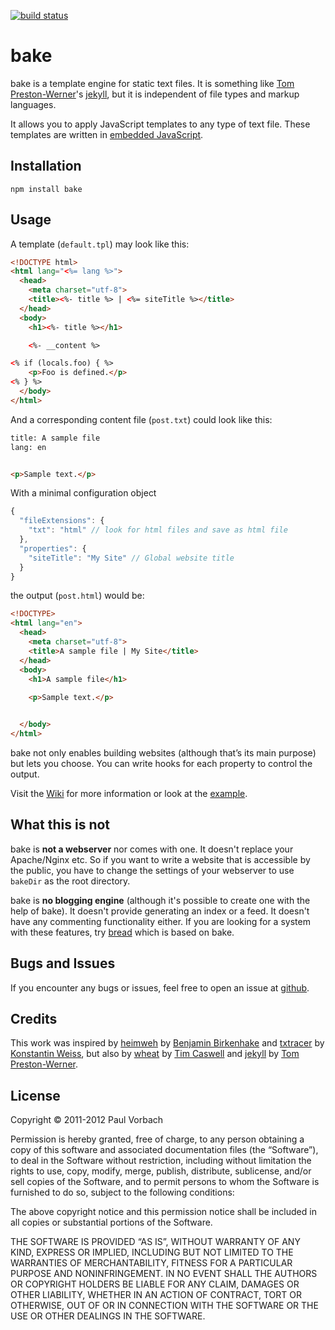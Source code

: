 [![build status](https://secure.travis-ci.org/pvorb/node-bake.png)](http://travis-ci.org/pvorb/node-bake)
# bake

bake is a template engine for static text files. It is something like
[Tom Preston-Werner][mojombo]'s [jekyll], but it is independent of file
types and markup languages.

It allows you to apply JavaScript templates to any type of text file. These
templates are written in [embedded JavaScript][ejs].

## Installation

```
npm install bake
```

## Usage

A template (`default.tpl`) may look like this:

```html
<!DOCTYPE html>
<html lang="<%= lang %>">
  <head>
    <meta charset="utf-8">
    <title><%- title %> | <%= siteTitle %></title>
  </head>
  <body>
    <h1><%- title %></h1>

    <%- __content %>

<% if (locals.foo) { %>
    <p>Foo is defined.</p>
<% } %>
  </body>
</html>
```

And a corresponding content file (`post.txt`) could look like this:

```html
title: A sample file
lang: en


<p>Sample text.</p>
```

With a minimal configuration object

```javascript
{
  "fileExtensions": {
    "txt": "html" // look for html files and save as html file
  },
  "properties": {
    "siteTitle": "My Site" // Global website title
  }
}
```

the output (`post.html`) would be:

```html
<!DOCTYPE>
<html lang="en">
  <head>
    <meta charset="utf-8">
    <title>A sample file | My Site</title>
  </head>
  <body>
    <h1>A sample file</h1>
    
    <p>Sample text.</p>


  </body>
</html>
```

bake not only enables building websites (although that’s its main purpose)
but lets you choose. You can write hooks for each property to control the
output.

Visit the [Wiki] for more information or look at the [example].


## What this is not

bake is **not a webserver** nor comes with one. It doesn't replace your
Apache/Nginx etc. So if you want to write a website that is accessible by the
public, you have to change the settings of your webserver to use `bakeDir` as
the root directory.

bake is **no blogging engine** (although it's possible to create one with the
help of bake). It doesn't provide generating an index or a feed. It doesn't
have any commenting functionality either. If you are looking for a system with
these features, try [bread] which is based on bake.


## Bugs and Issues

If you encounter any bugs or issues, feel free to open an issue at
[github][issues].


## Credits

This work was inspired by [heimweh] by [Benjamin Birkenhake][ben_] and
[txtracer] by [Konstantin Weiss][konnexus], but also by
[wheat] by [Tim Caswell][creationix] and [jekyll] by [Tom
Preston-Werner][mojombo].

[jekyll]: http://jekyllrb.com/
[mojombo]: http://tom.preston-werner.com/
[ejs]: //github.com/visionmedia/ejs
[npm]: http://npmjs.org/
[wiki]: //github.com/pvorb/node-bake/wiki
[example]: //github.com/pvorb/node-bake/tree/master/example
[bread]: //github.com/pvorb/node-bread
[issues]: //github.com/pvorb/node-bake/issues
[mit]: http://vorb.de/license/mit.html

[heimweh]: http://anmutunddemut.de/serie/on-my-way-to-heimweh.html
[ben_]: http://anmutunddemut.de/
[txtracer]: http://konnexus.net/lexicon/txtracer
[konnexus]: http://konnexus.net/
[wheat]: //github.com/creationix/wheat
[creationix]: //github.com/creationix
[mojombo]: http://tom.preston-werner.com/


## License

Copyright © 2011-2012 Paul Vorbach

Permission is hereby granted, free of charge, to any person obtaining a copy of
this software and associated documentation files (the “Software”), to deal in
the Software without restriction, including without limitation the rights to
use, copy, modify, merge, publish, distribute, sublicense, and/or sell copies of
the Software, and to permit persons to whom the Software is furnished to do so,
subject to the following conditions:

The above copyright notice and this permission notice shall be included in all
copies or substantial portions of the Software.

THE SOFTWARE IS PROVIDED “AS IS”, WITHOUT WARRANTY OF ANY KIND, EXPRESS OR
IMPLIED, INCLUDING BUT NOT LIMITED TO THE WARRANTIES OF MERCHANTABILITY, FITNESS
FOR A PARTICULAR PURPOSE AND NONINFRINGEMENT. IN NO EVENT SHALL THE AUTHORS OR
COPYRIGHT HOLDERS BE LIABLE FOR ANY CLAIM, DAMAGES OR OTHER LIABILITY, WHETHER
IN AN ACTION OF CONTRACT, TORT OR OTHERWISE, OUT OF OR IN CONNECTION WITH THE
SOFTWARE OR THE USE OR OTHER DEALINGS IN THE SOFTWARE.
